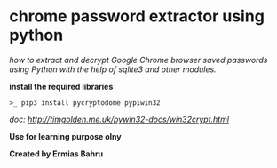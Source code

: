 # chrome password extractor using python

*how to extract and decrypt Google Chrome browser saved passwords using Python with the help of sqlite3 and other modules.*

**install the required libraries**

`>_ pip3 install pycryptodome pypiwin32`

*doc: http://timgolden.me.uk/pywin32-docs/win32crypt.html*

**Use for learning purpose olny**

**Created by Ermias Bahru**